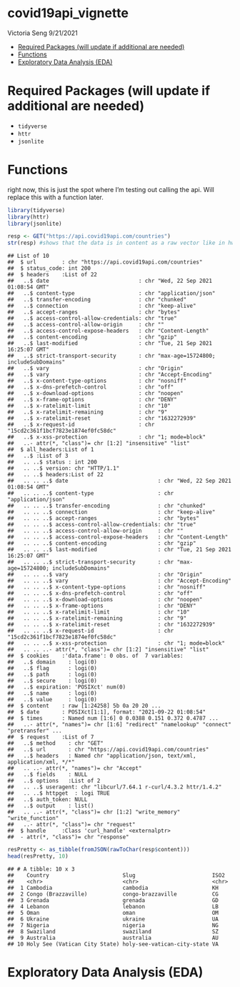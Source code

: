 covid19api\_vignette
================
Victoria Seng
9/21/2021

-   [Required Packages (will update if additional are
    needed)](#required-packages-will-update-if-additional-are-needed)
-   [Functions](#functions)
-   [Exploratory Data Analysis (EDA)](#exploratory-data-analysis-eda)

# Required Packages (will update if additional are needed)

-   `tidyverse`
-   `httr`
-   `jsonlite`

# Functions

right now, this is just the spot where I’m testing out calling the api.
Will replace this with a function later.

``` r
library(tidyverse)
library(httr)
library(jsonlite)

resp <- GET("https://api.covid19api.com/countries")
str(resp) #shows that the data is in content as a raw vector like in hw4
```

    ## List of 10
    ##  $ url        : chr "https://api.covid19api.com/countries"
    ##  $ status_code: int 200
    ##  $ headers    :List of 22
    ##   ..$ date                            : chr "Wed, 22 Sep 2021 01:08:54 GMT"
    ##   ..$ content-type                    : chr "application/json"
    ##   ..$ transfer-encoding               : chr "chunked"
    ##   ..$ connection                      : chr "keep-alive"
    ##   ..$ accept-ranges                   : chr "bytes"
    ##   ..$ access-control-allow-credentials: chr "true"
    ##   ..$ access-control-allow-origin     : chr ""
    ##   ..$ access-control-expose-headers   : chr "Content-Length"
    ##   ..$ content-encoding                : chr "gzip"
    ##   ..$ last-modified                   : chr "Tue, 21 Sep 2021 16:25:07 GMT"
    ##   ..$ strict-transport-security       : chr "max-age=15724800; includeSubDomains"
    ##   ..$ vary                            : chr "Origin"
    ##   ..$ vary                            : chr "Accept-Encoding"
    ##   ..$ x-content-type-options          : chr "nosniff"
    ##   ..$ x-dns-prefetch-control          : chr "off"
    ##   ..$ x-download-options              : chr "noopen"
    ##   ..$ x-frame-options                 : chr "DENY"
    ##   ..$ x-ratelimit-limit               : chr "10"
    ##   ..$ x-ratelimit-remaining           : chr "9"
    ##   ..$ x-ratelimit-reset               : chr "1632272939"
    ##   ..$ x-request-id                    : chr "15cd2c361f1bcf7823e1874ef0fc58dc"
    ##   ..$ x-xss-protection                : chr "1; mode=block"
    ##   ..- attr(*, "class")= chr [1:2] "insensitive" "list"
    ##  $ all_headers:List of 1
    ##   ..$ :List of 3
    ##   .. ..$ status : int 200
    ##   .. ..$ version: chr "HTTP/1.1"
    ##   .. ..$ headers:List of 22
    ##   .. .. ..$ date                            : chr "Wed, 22 Sep 2021 01:08:54 GMT"
    ##   .. .. ..$ content-type                    : chr "application/json"
    ##   .. .. ..$ transfer-encoding               : chr "chunked"
    ##   .. .. ..$ connection                      : chr "keep-alive"
    ##   .. .. ..$ accept-ranges                   : chr "bytes"
    ##   .. .. ..$ access-control-allow-credentials: chr "true"
    ##   .. .. ..$ access-control-allow-origin     : chr ""
    ##   .. .. ..$ access-control-expose-headers   : chr "Content-Length"
    ##   .. .. ..$ content-encoding                : chr "gzip"
    ##   .. .. ..$ last-modified                   : chr "Tue, 21 Sep 2021 16:25:07 GMT"
    ##   .. .. ..$ strict-transport-security       : chr "max-age=15724800; includeSubDomains"
    ##   .. .. ..$ vary                            : chr "Origin"
    ##   .. .. ..$ vary                            : chr "Accept-Encoding"
    ##   .. .. ..$ x-content-type-options          : chr "nosniff"
    ##   .. .. ..$ x-dns-prefetch-control          : chr "off"
    ##   .. .. ..$ x-download-options              : chr "noopen"
    ##   .. .. ..$ x-frame-options                 : chr "DENY"
    ##   .. .. ..$ x-ratelimit-limit               : chr "10"
    ##   .. .. ..$ x-ratelimit-remaining           : chr "9"
    ##   .. .. ..$ x-ratelimit-reset               : chr "1632272939"
    ##   .. .. ..$ x-request-id                    : chr "15cd2c361f1bcf7823e1874ef0fc58dc"
    ##   .. .. ..$ x-xss-protection                : chr "1; mode=block"
    ##   .. .. ..- attr(*, "class")= chr [1:2] "insensitive" "list"
    ##  $ cookies    :'data.frame': 0 obs. of  7 variables:
    ##   ..$ domain    : logi(0) 
    ##   ..$ flag      : logi(0) 
    ##   ..$ path      : logi(0) 
    ##   ..$ secure    : logi(0) 
    ##   ..$ expiration: 'POSIXct' num(0) 
    ##   ..$ name      : logi(0) 
    ##   ..$ value     : logi(0) 
    ##  $ content    : raw [1:24258] 5b 0a 20 20 ...
    ##  $ date       : POSIXct[1:1], format: "2021-09-22 01:08:54"
    ##  $ times      : Named num [1:6] 0 0.0388 0.151 0.372 0.4787 ...
    ##   ..- attr(*, "names")= chr [1:6] "redirect" "namelookup" "connect" "pretransfer" ...
    ##  $ request    :List of 7
    ##   ..$ method    : chr "GET"
    ##   ..$ url       : chr "https://api.covid19api.com/countries"
    ##   ..$ headers   : Named chr "application/json, text/xml, application/xml, */*"
    ##   .. ..- attr(*, "names")= chr "Accept"
    ##   ..$ fields    : NULL
    ##   ..$ options   :List of 2
    ##   .. ..$ useragent: chr "libcurl/7.64.1 r-curl/4.3.2 httr/1.4.2"
    ##   .. ..$ httpget  : logi TRUE
    ##   ..$ auth_token: NULL
    ##   ..$ output    : list()
    ##   .. ..- attr(*, "class")= chr [1:2] "write_memory" "write_function"
    ##   ..- attr(*, "class")= chr "request"
    ##  $ handle     :Class 'curl_handle' <externalptr> 
    ##  - attr(*, "class")= chr "response"

``` r
resPretty <- as_tibble(fromJSON(rawToChar(resp$content)))
head(resPretty, 10)
```

    ## # A tibble: 10 x 3
    ##    Country                       Slug                        ISO2 
    ##    <chr>                         <chr>                       <chr>
    ##  1 Cambodia                      cambodia                    KH   
    ##  2 Congo (Brazzaville)           congo-brazzaville           CG   
    ##  3 Grenada                       grenada                     GD   
    ##  4 Lebanon                       lebanon                     LB   
    ##  5 Oman                          oman                        OM   
    ##  6 Ukraine                       ukraine                     UA   
    ##  7 Nigeria                       nigeria                     NG   
    ##  8 Swaziland                     swaziland                   SZ   
    ##  9 Australia                     australia                   AU   
    ## 10 Holy See (Vatican City State) holy-see-vatican-city-state VA

# Exploratory Data Analysis (EDA)
